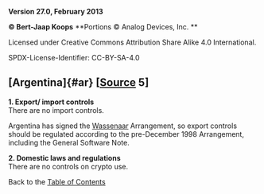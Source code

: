 **Version 27.0, February 2013**

**© Bert-Jaap Koops**
**Portions © Analog Devices, Inc. **  

Licensed under Creative Commons Attribution Share Alike 4.0 International.

SPDX-License-Identifier: CC-BY-SA-4.0

## [Argentina]{#ar} \[[Source](cls-srce.htm) 5\]

**1. Export/ import controls**\
There are no import controls.

Argentina has signed the [Wassenaar](#Wassenaar) Arrangement, so export
controls should be regulated according to the pre-December 1998
Arrangement, including the General Software Note.

**2. Domestic laws and regulations**\
There are no controls on crypto use.

Back to the [Table of Contents](index.md)
